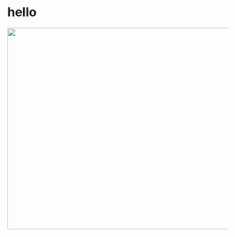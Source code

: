 <html>
  <style>
img {

border-radius: 50px 50px 50px 50px;
}

h1 {

color: blue;

}
    
  </style>
  <body>
  <h1>hello</h1>
  <img src="https://github.com/zephyrBlogerOfficial/site-official/assets/138673777/224dbfca-3cd7-40b5-9f8c-c42b87cf08b6" height="460" width="1200"/>

  </body>
</html>

